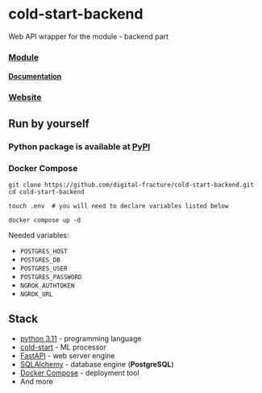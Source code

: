 # cold-start-backend

Web API wrapper for the module - backend part

### [Module](https://github.com/digital-fracture/cold-start)
#### [Documentation](https://digital-fracture.github.io/cold-start)

### [Website](https://rutube-cold-start.vercel.app/)


## Run by yourself

### Python package is available at [PyPI](https://pypi.org/project/rutube-cold-start)

### Docker Compose

```shell
git clone https://github.com/digital-fracture/cold-start-backend.git
cd cold-start-backend

touch .env  # you will need to declare variables listed below

docker compose up -d
```

Needed variables:
- `POSTGRES_HOST`
- `POSTGRES_DB`
- `POSTGRES_USER`
- `POSTGRES_PASSWORD`
- `NGROK_AUTHTOKEN`
- `NGROK_URL`


## Stack

- [python 3.11](https://python.org) - programming language
- [cold-start](https://pypi.org/project/cold-start) - ML processor
- [FastAPI](https://pypi.org/project/fastapi) - web server engine
- [SQLAlchemy](https://pypi.org/project/SQLAlchemy/) - database engine (**PostgreSQL**)
- [Docker Compose](https://docs.docker.com/compose/) - deployment tool
- And more
